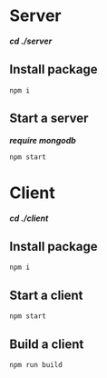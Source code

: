 # Server

**_cd ./server_**

## Install package

```
npm i
```

## Start a server

**_require mongodb_**

```
npm start
```

# Client

**_cd ./client_**

## Install package

```
npm i
```

## Start a client

```
npm start
```

## Build a client

```
npm run build
```
